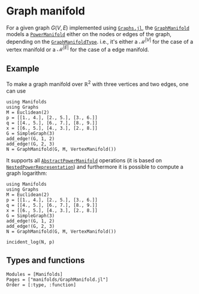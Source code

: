 # Graph manifold

For a given graph $G(V,E)$ implemented using [`Graphs.jl`](https://juliagraphs.github.io/Graphs.jl/latest/), the [`GraphManifold`](@ref) models a [`PowerManifold`](@ref) either on the nodes or edges of the graph, depending on the [`GraphManifoldType`](@ref).
i.e., it's either a $\mathcal M^{\lvert V \rvert}$ for the case of a vertex manifold or a $\mathcal M^{\lvert E \rvert}$ for the case of a edge manifold.

## Example

To make a graph manifold over $ℝ^2$ with three vertices and two edges, one can use

```@example
using Manifolds
using Graphs
M = Euclidean(2)
p = [[1., 4.], [2., 5.], [3., 6.]]
q = [[4., 5.], [6., 7.], [8., 9.]]
x = [[6., 5.], [4., 3.], [2., 8.]]
G = SimpleGraph(3)
add_edge!(G, 1, 2)
add_edge!(G, 2, 3)
N = GraphManifold(G, M, VertexManifold())
```

It supports all [`AbstractPowerManifold`](@ref) operations (it is based on [`NestedPowerRepresentation`](@ref)) and furthermore it is possible to compute a graph logarithm:

```@setup graph-1
using Manifolds
using Graphs
M = Euclidean(2)
p = [[1., 4.], [2., 5.], [3., 6.]]
q = [[4., 5.], [6., 7.], [8., 9.]]
x = [[6., 5.], [4., 3.], [2., 8.]]
G = SimpleGraph(3)
add_edge!(G, 1, 2)
add_edge!(G, 2, 3)
N = GraphManifold(G, M, VertexManifold())
```
```@example graph-1
incident_log(N, p)
```

## Types and functions

```@autodocs
Modules = [Manifolds]
Pages = ["manifolds/GraphManifold.jl"]
Order = [:type, :function]
```
